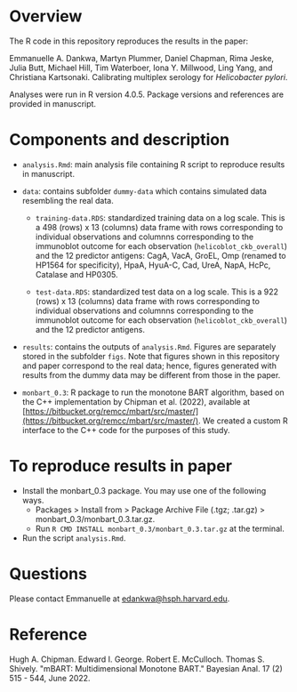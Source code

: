 # Overview

The R code in this repository reproduces the results in the paper:

Emmanuelle A. Dankwa, Martyn Plummer, Daniel Chapman, Rima Jeske, Julia Butt,
Michael Hill, Tim Waterboer, Iona Y. Millwood, Ling Yang, and Christiana Kartsonaki. Calibrating multiplex serology for *Helicobacter pylori*.

Analyses were run in R version 4.0.5. Package versions and references are provided in manuscript.

# Components and description 

* `analysis.Rmd`: main analysis file containing R script to reproduce results in manuscript.
  
* `data`: contains subfolder `dummy-data` which contains simulated data resembling the real data.

    +  `training-data.RDS`: standardized training data on a log scale. This is a 498 (rows) x 13 (columns) data frame with rows corresponding to individual observations and columnns corresponding to the immunoblot outcome for each observation (`helicoblot_ckb_overall`) and the 12 predictor antigens: CagA, VacA, GroEL, Omp (renamed to HP1564 for specificity), HpaA, HyuA-C, Cad, UreA, NapA, HcPc, Catalase and HP0305. 

    + `test-data.RDS`: standardized test data on a log scale. This is a 922 (rows) x 13 (columns) data frame with rows corresponding to individual observations and columnns corresponding to the immunoblot outcome for each observation (`helicoblot_ckb_overall`) and the 12 predictor antigens.
 
* `results`: contains the outputs of `analysis.Rmd`. Figures are separately stored in the subfolder `figs`. Note that figures shown in this repository and paper correspond to the real data; hence, figures generated with results from the dummy data may be different from those in the paper. 
  
* `monbart_0.3`: R package to run the monotone BART algorithm, based on the C++ implementation by Chipman et al. (2022), available at [https://bitbucket.org/remcc/mbart/src/master/](https://bitbucket.org/remcc/mbart/src/master/). We created a 
custom R interface to the C++ code for the purposes of this study.


# To reproduce results in paper

* Install the monbart_0.3 package. You may use one of the following ways.
   +  Packages > Install from > Package Archive File (.tgz; .tar.gz) > monbart_0.3/monbart_0.3.tar.gz. 
   +  Run `R CMD INSTALL monbart_0.3/monbart_0.3.tar.gz` at the terminal. 
* Run the script `analysis.Rmd`.

# Questions 

Please contact Emmanuelle at [edankwa@hsph.harvard.edu](edankwa@hsph.harvard.edu). 

# Reference

Hugh A. Chipman. Edward I. George. Robert E. McCulloch. Thomas S. Shively. "mBART: Multidimensional Monotone BART." Bayesian Anal. 17 (2) 515 - 544, June 2022.


